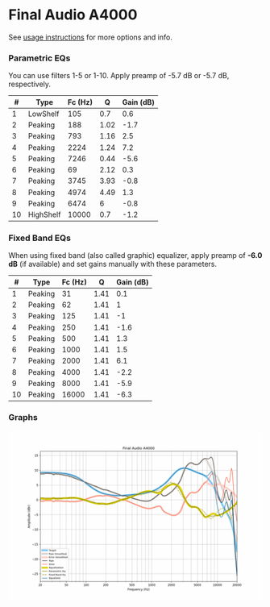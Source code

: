 # Final Audio A4000
See [usage instructions](https://github.com/jaakkopasanen/AutoEq#usage) for more options and info.

### Parametric EQs
You can use filters 1-5 or 1-10. Apply preamp of -5.7 dB or -5.7 dB, respectively.

|   # | Type      |   Fc (Hz) |    Q |   Gain (dB) |
|-----|-----------|-----------|------|-------------|
|   1 | LowShelf  |       105 | 0.7  |         0.6 |
|   2 | Peaking   |       188 | 1.02 |        -1.7 |
|   3 | Peaking   |       793 | 1.16 |         2.5 |
|   4 | Peaking   |      2224 | 1.24 |         7.2 |
|   5 | Peaking   |      7246 | 0.44 |        -5.6 |
|   6 | Peaking   |        69 | 2.12 |         0.3 |
|   7 | Peaking   |      3745 | 3.93 |        -0.8 |
|   8 | Peaking   |      4974 | 4.49 |         1.3 |
|   9 | Peaking   |      6474 | 6    |        -0.8 |
|  10 | HighShelf |     10000 | 0.7  |        -1.2 |

### Fixed Band EQs
When using fixed band (also called graphic) equalizer, apply preamp of **-6.0 dB** (if available) and set gains manually with these parameters.

|   # | Type    |   Fc (Hz) |    Q |   Gain (dB) |
|-----|---------|-----------|------|-------------|
|   1 | Peaking |        31 | 1.41 |         0.1 |
|   2 | Peaking |        62 | 1.41 |         1   |
|   3 | Peaking |       125 | 1.41 |        -1   |
|   4 | Peaking |       250 | 1.41 |        -1.6 |
|   5 | Peaking |       500 | 1.41 |         1.3 |
|   6 | Peaking |      1000 | 1.41 |         1.5 |
|   7 | Peaking |      2000 | 1.41 |         6.1 |
|   8 | Peaking |      4000 | 1.41 |        -2.2 |
|   9 | Peaking |      8000 | 1.41 |        -5.9 |
|  10 | Peaking |     16000 | 1.41 |        -6.3 |

### Graphs
![](./Final%20Audio%20A4000.png)

